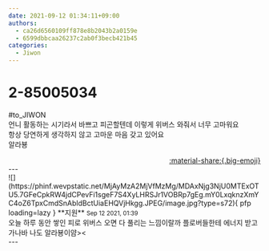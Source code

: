 ```yaml
---
date: 2021-09-12 01:34:11+09:00
authors:
  - ca26d6560109ff878e8b2043b2a0159e
  - 6599dbbcaa26237c2ab0f3becb421b45
categories:
  - Jiwon
---
```


# 2-85005034

<div class="post-container" markdown="1">
<div class="content-container md-sidebar__scrollwrap" markdown="1">

\#to_JIWON<br>언니 활동하는 시기라서 바쁘고 피곤할텐데 이렇게 위버스 와줘서 너무 고마워요<br>항상 당연하게 생각하지 않고 고마운 마음 갖고 있어요<br>알라뵹

</div>
</div>

<div style="text-align: right;" markdown="1">
<a href="https://weverse.io/fromis9/fanpost/2-85005034" style="text-align: right;">:material-share:{.big-emoji}</a>
</div>
---

<div class="comments-container md-sidebar__scrollwrap" markdown="1">
<div class="comment" markdown="1">
<div class='id-container' markdown="1">
![](https://phinf.wevpstatic.net/MjAyMzA2MjVfMzMg/MDAxNjg3NjU0MTExOTU5.7GFeCpkRW4jdCPevFi1sgeF7S4XyLHRSJr1VOBRp7gEg.mY0LxqknzXmYC4oZ6TpxCmdSnAbldBctUiaEHQVjHkgg.JPEG/image.jpg?type=s72){ pfp loading=lazy }
**<span class="artist">지원</span>** <small>Sep 12 2021, 01:39</small><br>
</div>
<div class='comment-body' markdown="1">
오늘 하루 동안 쌓인 피로 위버스 오면 다 풀리는 느낌이랄까 플로버들한테 에너지 받고 가나바 나도 알라뵹이얌><
</div>
</div>
</div>
---
